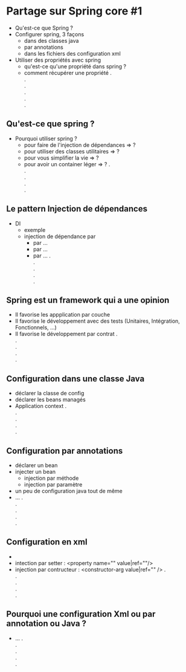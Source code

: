# Partage sur Spring core #1

* Qu'est-ce que Spring ?
* Configurer spring, 3 façons
    - dans des classes java
    - par annotations
    - dans les fichiers des configuration xml
* Utiliser des propriétés avec spring
    - qu'est-ce qu'une propriété dans spring ?
    - comment récupérer une propriété
.    
.    
.    
.      
.      
.      

## Qu'est-ce que spring ?
* Pourquoi utiliser spring ?
    - pour faire de l'injection de dépendances => ?
    - pour utiliser des classes utilitaires => ?
    - pour vous simplifier la vie => ?
    - pour avoir un container léger => ?
.        
.    
.    
.      
.      

## Le pattern Injection de dépendances
* DI
    - exemple
    - injection de dépendance par 
        - par ...
        - par ...
        - par ...
.     
.    
.    
.      
.      

## Spring est un framework qui a une opinion
* Il favorise les appplication par couche
* Il favorise le développement avec des tests (Unitaires, Intégration, Fonctionnels, ...)
* Il favorise le développement par contrat
.    
.    
.    
.      
.      

## Configuration dans une classe Java
* déclarer la classe de config
* déclarer les beans managés
* Application context
.    
.    
.    
.      
.      

## Configuration par annotations
* déclarer un bean
* injecter un bean
     - injection par méthode
     - injection par paramètre
* un peu de configuration java tout de même
* ...
.    
.    
.    
.      
.      

## Configuration en xml
* <bean id="" class=""/>
* intection par setter : <property name="" value|ref=""/>
* injection par contructeur : <constructor-arg value|ref="" />
.    
.    
.    
.      
.      

## Pourquoi une configuration Xml ou par annotation ou Java ?
* ...
.      
.      
.      
.      
.      
 

